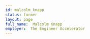 ```yaml
---
id: malcolm_knapp
status: former
layout: page
full_name:  Malcolm Knapp
employer:  The Engineer Accelerator
---
```

